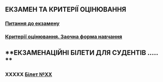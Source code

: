 ## **ЕКЗАМЕН ТА КРИТЕРІЇ ОЦІНЮВАННЯ**
### [**Питання до екзамену**](2021_Exam_.pdf)
### [**Критерії оцінювання. Заочна форма навчання**](2021_DIP_Eval_Part.pdf)

## **ЕКЗАМЕНАЦІЙНІ БІЛЕТИ ДЛЯ СУДЕНТІВ ..... **
### **XXXXX** [Білет №XX](2021_Exam_01.pdf)
